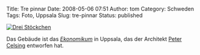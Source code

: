 Title: Tre pinnar
Date: 2008-05-06 07:51
Author: tom
Category: Schweden
Tags: Foto, Uppsala
Slug: tre-pinnar
Status: published

[![Drei
Stöckchen](http://www.fiket.de/pic/trepinn_s.jpg "Drei Stöckchen")](http://www.fiket.de/pic/trepinn_l.jpg)

Das Gebäude ist das
[*Ekonomikum*](http://sv.wikipedia.org/wiki/Ekonomikum) in Uppsala, das
der Architekt [Peter
Celsing](http://de.wikipedia.org/wiki/Peter_Celsing) entworfen hat.

